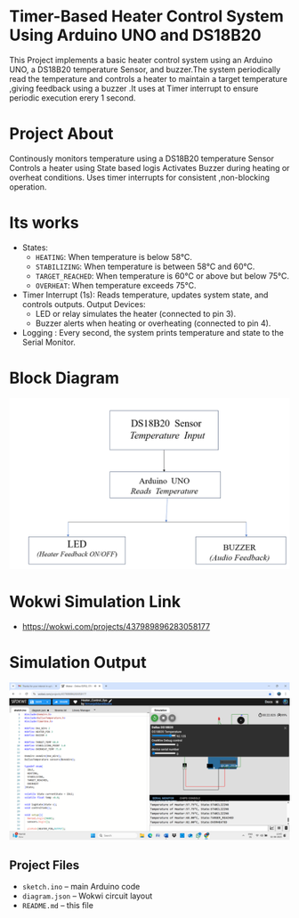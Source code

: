 # Timer-Based Heater Control System Using Arduino UNO and DS18B20

This  Project implements a basic heater control system using an Arduino UNO, a DS18B20 temperature Sensor, and buzzer.The system periodically read the temperature and controls a heater to maintain a target temperature ,giving feedback using a buzzer .It uses  at  Timer interrupt to ensure periodic execution erery 1 second.
# Project About
Continously monitors temperature using a DS18B20 temperature Sensor
Controls a heater using State based logis
Activates Buzzer during heating or overheat conditions.
Uses timer interrupts for consistent ,non-blocking operation.


# Its works

- States:
  - `HEATING`: When temperature is below 58°C.
  - `STABILIZING`: When temperature is between 58°C and 60°C.
  - `TARGET_REACHED`: When temperature is 60°C or above but below 75°C.
  - `OVERHEAT`: When temperature exceeds 75°C.
- Timer Interrupt (1s): Reads temperature, updates system state, and controls outputs.
  Output Devices:
  - LED or relay simulates the heater (connected to pin 3).
  - Buzzer alerts when heating or overheating (connected to pin 4).
- Logging : Every second, the system prints temperature and state to the Serial Monitor.

# Block Diagram 
![Basic Block Diagram](Diagram.png)

#  Wokwi Simulation Link

-  https://wokwi.com/projects/437989896283058177

# Simulation Output

![Simulation Screenshot](output.png)

##  Project Files

- `sketch.ino` – main Arduino code
- `diagram.json` – Wokwi circuit layout
- `README.md` – this file


